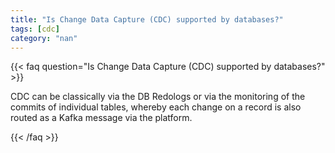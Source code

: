 ```yaml
---
title: "Is Change Data Capture (CDC) supported by databases?"
tags: [cdc]
category: "nan"
---
```


<!-- QUESTION -->

{{< faq question="Is Change Data Capture (CDC) supported by databases?" >}}

<!-- ANSWER -->

CDC can be classically via the DB Redologs or via the monitoring of the commits of individual tables, whereby each change on a record is also routed as a Kafka message via the platform.

{{< /faq >}}
